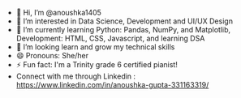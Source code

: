 - 👋 Hi, I’m @anoushka1405
- 👀 I’m interested in Data Science, Development and UI/UX Design
- 🌱 I’m currently learning Python: Pandas, NumPy, and Matplotlib, Development: HTML, CSS, Javascript, and learning DSA
- 💞️ I’m looking learn and grow my technical skills
- 😄 Pronouns: She/her
- ⚡ Fun fact: I'm a Trinity grade 6 certified pianist!
- Connect with me through Linkedin : https://www.linkedin.com/in/anoushka-gupta-331163319/

<!---
anoushka1405/anoushka1405 is a ✨ special ✨ repository because its `README.md` (this file) appears on your GitHub profile.
You can click the Preview link to take a look at your changes.
--->
